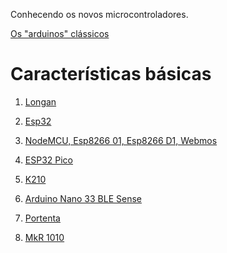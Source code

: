 Conhecendo os novos microcontroladores.

[Os "arduinos" clássicos](https://www.newark.com/b/arduino?ost=arduino&rd=arduino&COM=referral-ext-socialmedia-twitter&CMP=OM-TWITTER-PRG-ARDUINO-ARDUINODAY2020-POLL-TRANS)

# Características básicas

1. [Longan](https://www.seeedstudio.com/Sipeed-Longan-Nano-RISC-V-GD32VF103CBT6-Development-Board-p-4205.html)

2. [Esp32]()

3. [NodeMCU, Esp8266 01, Esp8266 D1, Webmos]()

4. [ESP32 Pico](https://docs.espressif.com/projects/esp-idf/en/latest/hw-reference/index.html)

5. [K210](https://s3.cn-north-1.amazonaws.com.cn/dl.kendryte.com/documents/kendryte_datasheet_20181011163248_en.pdf)

6. [Arduino Nano 33 BLE Sense](https://store.arduino.cc/usa/nano-33-ble-sense)

7. [Portenta](https://store.arduino.cc/usa/portenta-h7)

8. [MkR 1010](https://store.arduino.cc/usa/mkr-wifi-1010)




 


